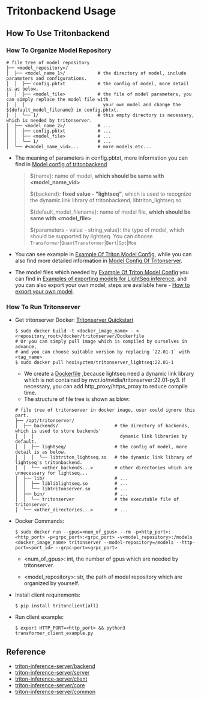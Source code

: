 # Tritonbackend Usage

## How To Use Tritonbackend

### How To Organize Model Repository

```
# file tree of model repository
├── <model_repository>/
│  ├── <model_name_1>/            # the directory of model, include parameters and configurations.
│  │  ├── config.pbtxt            # the config of model, more detail is as below.
│  │  ├── <model_file>            # the file of model parameters, you can simply replace the model file with
│  │  │                             your own model and change the ${default_model_filename} in config.pbtxt.
│  │  └── 1/                      # this empty directory is necessary, which is needed by tritonserver.
│  ├── <model_name_2>/            # ...
│  │  ├── config.pbtxt            # ...
│  │  ├── <model_file>            # ...
│  │  └── 1/                      # ...
│  └── #<model_name_vid>...       # more models etc...
```

- The meaning of parameters in config.pbtxt, more information you can find in [Model config of tritonbackend](https://github.com/triton-inference-server/common/blob/main/protobuf/model_config.proto)

  > ${name}: name of model, **which should be same with <model_name_vid>**
  >
  > ${backend}: **fixed value - "lightseq"**, which is used to recognize the dynamic link library of tritonbackend,  libtriton_lightseq.so
  >
  > ${default_model_filename}: name of model file, **which should be same with <model_file>**
  >
  > ${parameters - value - string_value}: the type of model, which should be supported by lightseq. You can choose `Transformer`|`QuantTransformer`|`Bert`|`Gpt`|`Moe`

- You can see example in [Example Of Triton Model Config](https://github.com/bytedance/lightseq/tree/master/examples/triton_backend/model_repo), while you can also find more detailed information in [Model Config Of Tritonserver](https://github.com/triton-inference-server/server/blob/main/docs/model_configuration.md).

- The model files which needed by [Example Of Triton Model Config](https://github.com/bytedance/lightseq/tree/master/examples/triton_backend/model_repo) you can find in [Examples of exporting models for LightSeq inference](https://github.com/bytedance/lightseq/blob/master/examples/inference/python/README.md), and you can also export your own model, steps are available here - [How to export your own model](https://github.com/bytedance/lightseq/blob/master/docs/inference/export_model.md).

### How To Run Tritonserver

- Get tritonserver Docker: [Tritonserver Quickstart](https://github.com/triton-inference-server/server/blob/main/docs/quickstart.md#install-triton-docker-image)

  ```
  $ sudo docker build -t <docker_image_name> - < <repository_root>/docker/tritonserver/Dockerfile
  # Or you can simply pull image which is compiled by ourselves in advance,
  # and you can choose suitable version by replacing `22.01-1` with <tag_name>
  $ sudo docker pull hexisyztem/tritonserver_lightseq:22.01-1
  ```

  - We create a [Dockerfile](https://github.com/bytedance/lightseq/tree/master/examples/triton_backend) ,because lightseq need a dynamic link library which is not contained by nvcr.io/nvidia/tritonserver:22.01-py3. If necessary, you can add http_proxy/https_proxy to reduce compile time.
  - The structure of file tree is shown as blow:

  ```
  # file tree of tritonserver in docker image, user could ignore this part.
  ├── /opt/tritonserver/
  │  ├── backends/                     # the directory of backends, which is used to store backends'
  │  │  │                                dynamic link libraries by default.
  │  │  ├── lightseq/                  # the config of model, more detail is as below.
  │  │  │  └── libtriton_lightseq.so   # the dynamic link library of lightseq's tritonbackend.
  │  │  └── <other_backends...>        # other directories which are unnecessary for lightseq...
  │  ├── lib/                          # ...
  │  │  ├── libliblightseq.so          # ...
  │  │  └── libtritonserver.so         # ...
  │  ├── bin/                          # ...
  │  │  └── tritonserver               # the executable file of tritonserver.
  │  └── <other_directories...>        # ...
  ```

- Docker Commands:

  ```
  $ sudo docker run --gpus=<num_of_gpus> --rm -p<http_port>:<http_port> -p<grpc_port>:<grpc_port> -v<model_repository>:/models <docker_image_name> tritonserver --model-repository=/models --http-port=<port_id> --grpc-port=<grpc_port>
  ```

  - <num_of_gpus>: int, the number of gpus which are needed by tritonserver.

  - <model_repository>: str, the path of model repository which are organized by yourself.

- Install client requirements:

  ```
  $ pip install tritonclient[all]
  ```

- Run client example:

  ```
  $ export HTTP_PORT=<http_port> && python3 transformer_client_example.py
  ```

## Reference

- [triton-inference-server/backend](https://github.com/triton-inference-server/backend)
- [triton-inference-server/server](https://github.com/triton-inference-server/server)
- [triton-inference-server/client](https://github.com/triton-inference-server/client)
- [triton-inference-server/core](https://github.com/triton-inference-server/core)
- [triton-inference-server/common](https://github.com/triton-inference-server/common)
